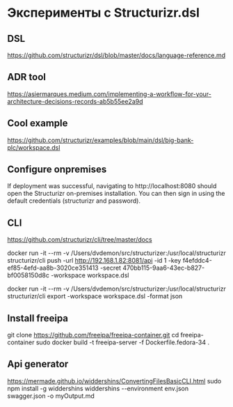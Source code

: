 # Эксперименты с Structurizr.dsl

## DSL
https://github.com/structurizr/dsl/blob/master/docs/language-reference.md

## ADR tool
https://asiermarques.medium.com/implementing-a-workflow-for-your-architecture-decisions-records-ab5b55ee2a9d

## Cool example

https://github.com/structurizr/examples/blob/main/dsl/big-bank-plc/workspace.dsl

## Configure onpremises

<!-- https://structurizr.com/share/18571/documentation -->

If deployment was successful, navigating to http://localhost:8080 should open the Structurizr on-premises installation. You can then sign in using the default credentials (structurizr and password).

## CLI

<!-- https://github.com/structurizr/cli -->
https://github.com/structurizr/cli/tree/master/docs

docker run -it --rm -v /Users/dvdemon/src/structurizer:/usr/local/structurizr structurizr/cli push -url http://192.168.1.82:8081/api -id 1 -key f4efddc4-ef85-4efd-aa8b-3020ce351413 -secret 470bb115-9aa6-43ec-b827-bf0058150d8c -workspace workspace.dsl

docker run -it --rm -v /Users/dvdemon/src/structurizer:/usr/local/structurizr structurizr/cli export -workspace workspace.dsl -format json

## Install freeipa

<!-- https://itsecforu.ru/2021/09/01/%F0%9F%90%B3-%D0%B7%D0%B0%D0%BF%D1%83%D1%81%D0%BA-%D1%81%D0%B5%D1%80%D0%B2%D0%B5%D1%80%D0%B0-freeipa-%D0%B2-%D0%BA%D0%BE%D0%BD%D1%82%D0%B5%D0%B9%D0%BD%D0%B5%D1%80%D0%B0%D1%85-docker-podman/ -->

git clone https://github.com/freeipa/freeipa-container.git
cd freeipa-container
sudo docker build -t freeipa-server -f Dockerfile.fedora-34 .

## Api generator
https://mermade.github.io/widdershins/ConvertingFilesBasicCLI.html
sudo npm install -g widdershins
widdershins --environment env.json swagger.json -o myOutput.md
